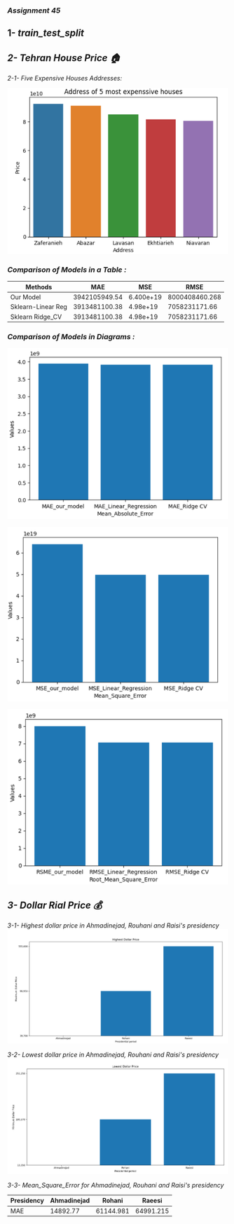 ### _Assignment 45_ 

## 1- _**train_test_split**_

## **_2- Tehran House Price 🏠_**

_2-1-  Five Expensive Houses Addresses:_

![5-most-exp.png](output%2F5-most-exp.png)


### _Comparison of Models in a Table :_ 

<table>
  <thead>
    <tr>
      <th>Methods</th>
      <th>MAE</th>
      <th>MSE</th>
      <th>RMSE</th>
    </tr>
  </thead>
  <tbody>
    <tr>
      <td>Our Model</td>
      <td>3942105949.54</td>
      <td>6.400e+19</td>  
      <td>8000408460.268</td>
    </tr>
    <tr>
      <td>Sklearn-Linear Reg</td>
      <td>3913481100.38</td>
       <td>4.98e+19</td>
       <td>7058231171.66</td>
    </tr>
    <tr>
        <td>Sklearn Ridge_CV</td>
        <td>3913481100.38</td>
        <td>4.98e+19</td>
        <td>7058231171.66</td>
    </tr>
 
  </tbody>
</table>
 
### _Comparison of Models in Diagrams :_ 

![Mean_Absolute_Error.png](output%2FMean_Absolute_Error.png)

![Mean_Square_Error.png](output%2FMean_Square_Error.png)

![Root_Mean_square_error.png](output%2FRoot_Mean_square_error.png)


 ## **_3- Dollar Rial Price 💰_**

 _3-1- Highest dollar price in Ahmadinejad, Rouhani and Raisi's presidency_
 ![highest_Dollar.png](output%2Fhighest_Dollar.png)

_3-2- Lowest dollar price in Ahmadinejad, Rouhani and Raisi's presidency_
![loweast_dollar.png](output%2Floweast_dollar.png)

_3-3- Mean_Square_Error for Ahmadinejad, Rouhani and Raisi's presidency_
<table>
  <thead>
    <tr>
      <th>Presidency</th>
      <th>Ahmadinejad</th>
      <th>Rohani</th>
      <th>Raeesi</th>
    </tr>
  </thead>
  <tbody>
    <tr>
      <td>MAE</td>
      <td>14892.77</td>
      <td>61144.981</td>  
      <td>64991.215</td>
    </tr>
  </tbody>
</table>
